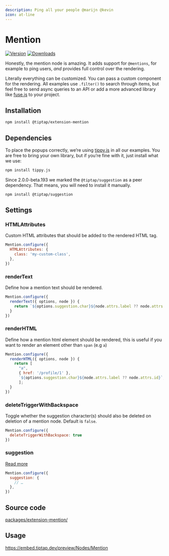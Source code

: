 ```yaml
---
description: Ping all your people @marijn @kevin
icon: at-line
---
```


# Mention
[![Version](https://img.shields.io/npm/v/@tiptap/extension-mention.svg?label=version)](https://www.npmjs.com/package/@tiptap/extension-mention)
[![Downloads](https://img.shields.io/npm/dm/@tiptap/extension-mention.svg)](https://npmcharts.com/compare/@tiptap/extension-mention?minimal=true)

Honestly, the mention node is amazing. It adds support for `@mentions`, for example to ping users, *and* provides full control over the rendering.

Literally everything can be customized. You can pass a custom component for the rendering.  All examples use `.filter()` to search through items, but feel free to send async queries to an API or add a more advanced library like [fuse.js](https://fusejs.io/) to your project.

## Installation
```bash
npm install @tiptap/extension-mention
```

## Dependencies
To place the popups correctly, we’re using [tippy.js](https://atomiks.github.io/tippyjs/) in all our examples. You are free to bring your own library, but if you’re fine with it, just install what we use:

```bash
npm install tippy.js
```

Since 2.0.0-beta.193 we marked the `@tiptap/suggestion` as a peer dependency. That means, you will need to install it manually.

```bash
npm install @tiptap/suggestion
```

## Settings

### HTMLAttributes
Custom HTML attributes that should be added to the rendered HTML tag.

```js
Mention.configure({
  HTMLAttributes: {
    class: 'my-custom-class',
  },
})
```

### renderText
Define how a mention text should be rendered.

```js
Mention.configure({
  renderText({ options, node }) {
    return `${options.suggestion.char}${node.attrs.label ?? node.attrs.id}`
  }
})
```

### renderHTML
Define how a mention html element should be rendered, this is useful if you want to render an element other than `span` (e.g `a`)

```js
Mention.configure({
  renderHTML({ options, node }) {
    return [
      "a",
      { href: '/profile/1' },
      `${options.suggestion.char}${node.attrs.label ?? node.attrs.id}`,
      ];
  }
})
```

### deleteTriggerWithBackspace
Toggle whether the suggestion character(s) should also be deleted on deletion of a mention node. Default is `false`.

```js
Mention.configure({
  deleteTriggerWithBackspace: true
})
```

### suggestion
[Read more](/api/utilities/suggestion)

```js
Mention.configure({
  suggestion: {
    // …
  },
})
```

## Source code
[packages/extension-mention/](https://github.com/ueberdosis/tiptap/blob/main/packages/extension-mention/)

## Usage
https://embed.tiptap.dev/preview/Nodes/Mention
